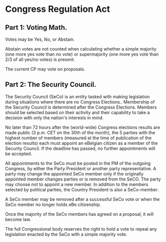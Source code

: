 # Congress Regulation Act

## Part 1: Voting Math.

Votes may be Yes, No, or Abstain.

Abstain votes are not counted when calculating whether a simple majority (one more yes vote than no vote) or supermajority (one more yes vote than 2/3 of all yes/no votes) is present.

The current CP may vote on proposals.

## Part 2: The Security Council.
The Security Council (SeCo) is an entity tasked with making legislation during situations where there are no Congress Elections.. 
Membership of the Security Council is determined after the Congress Elections. Members should be selected based on their activity and their capability to take a decision with only the nation's interests in mind.

No later than 72 hours after the (world-wide) Congress elections results are made public (3 p.m. CET on the 30th of the month), the 5 parties with the highest number of members (measured at the time of publication of the election results) each must appoint an eBelgian citizen as a member of the Security Council. If the deadline has passed, no further appointments will be accepted.

All appointments to the SeCo must be posted in the PM of the outgoing Congress, by either the Party President or another party representative.
A party may change the appointed SeCo member only if the originally appointed member changes parties or is removed from the SeCO. The party may choose not to appoint a new member.
In addition to the members selected by political parties, the Country President is also a SeCo-member.

A SeCo member may be removed after a successful SeCo vote or when the SeCo member no longer holds eBe citizenship.

Once the majority of the SeCo members has agreed on a proposal, it will become law.

The full Congressional body reserves the right to hold a vote to repeal any legislation enacted by the SeCo with a simple majority vote.